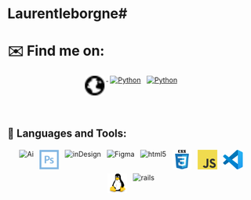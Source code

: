 # Laurentleborgne#

# ✉️ Find me on:


<p align="center">
 <a href="[https://charalambosioannou.github.io/](https://github.com/Laurent-LLB)" target="_blank" rel="noopener noreferrer"> <img src="https://raw.githubusercontent.com/iconic/open-iconic/master/svg/globe.svg" alt="Python" height="40" style="vertical-align:top; margin:4px"> </a>
 <a href="www.linkedin.com/in/laurent-le-borgne-387964282" target="_blank" rel="noopener noreferrer"> <img src="https://cdn.jsdelivr.net/npm/simple-icons@v3/icons/linkedin.svg" alt="Python" height="40" style="vertical-align:top; margin:4px"></a>
 <a href="mailto:llb.leborgne@gmail.com"> <img src="https://cdn.jsdelivr.net/npm/simple-icons@v3/icons/gmail.svg" alt="Python" height="40" style="vertical-align:top; margin:4px"></a>
</p>

<br />

## 🧰 Languages and Tools:
<p align="center">
<img src="https://camo.githubusercontent.com/9e245893108b5ca27e7ac3d4a802d513f657b32aa7b5765bd92df7fb55d0ed54/68747470733a2f2f7777772e766563746f726c6f676f2e7a6f6e652f6c6f676f732f61646f62655f696c6c7573747261746f722f61646f62655f696c6c7573747261746f722d69636f6e2e737667" alt="Ai" height="40" style="vertical-align:top; margin:4px">
<img src="	https://raw.githubusercontent.com/devicons/devicon/master/icons/photoshop/photoshop-line.svg" alt="Photoshop" height="40" style="vertical-align:top; margin:4px">
<img src="	https://camo.githubusercontent.com/c205ecbe1250017…76f2e636f6d2f6c6f676f732f61646f62652d78642e737667" alt="inDesign" height="40" style="vertical-align:top; margin:4px">
<img src="https://camo.githubusercontent.com/ed93c2b000a76ce…f676f732f6669676d612f6669676d612d69636f6e2e737667" alt="Figma" height="40" style="vertical-align:top; margin:4px">
<img src="https://camo.githubusercontent.com/ed93c2b000a76ce…f676f732f6669676d612f6669676d612d69636f6e2e737667" alt="html5" height="40" style="vertical-align:top; margin:4px">
<img src="https://raw.githubusercontent.com/devicons/devicon/master/icons/css3/css3-original-wordmark.svg" alt="css3" height="40" style="vertical-align:top; margin:4px">
<img src="https://raw.githubusercontent.com/github/explore/80688e429a7d4ef2fca1e82350fe8e3517d3494d/topics/javascript/javascript.png" alt="Javascript" height="40" style="vertical-align:top; margin:4px">
<img src="https://raw.githubusercontent.com/github/explore/80688e429a7d4ef2fca1e82350fe8e3517d3494d/topics/visual-studio-code/visual-studio-code.png" alt="VS Code" height="40" style="vertical-align:top; margin:4px">
<img src="	https://raw.githubusercontent.com/devicons/devicon/master/icons/linux/linux-original.svg" alt="linux" height="40" style="vertical-align:top; margin:4px">
<img src="https://raw.githubusercontent.com/devicons/devicon/master/icons/css3/css3-original-wordmark.svg](https://raw.githubusercontent.com/devicons/devicon/master/icons/rails/rails-original-wordmark.svg" alt="rails" height="40" style="vertical-align:top; margin:4px">
</p>
